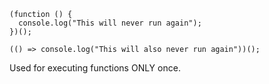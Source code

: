 ```
(function () {
  console.log("This will never run again");
})();

(() => console.log("This will also never run again"))();
```

Used for executing functions ONLY once.